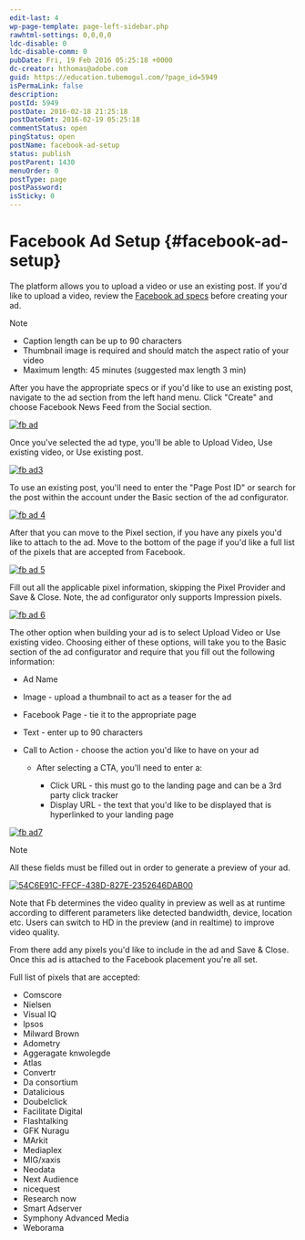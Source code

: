 ```yaml
---
edit-last: 4
wp-page-template: page-left-sidebar.php
rawhtml-settings: 0,0,0,0
ldc-disable: 0
ldc-disable-comm: 0
pubDate: Fri, 19 Feb 2016 05:25:18 +0000
dc-creator: hthomas@adobe.com
guid: https://education.tubemogul.com/?page_id=5949
isPermaLink: false
description: 
postId: 5949
postDate: 2016-02-18 21:25:18
postDateGmt: 2016-02-19 05:25:18
commentStatus: open
pingStatus: open
postName: facebook-ad-setup
status: publish
postParent: 1430
menuOrder: 0
postType: page
postPassword: 
isSticky: 0
---
```


# Facebook Ad Setup {#facebook-ad-setup}

The platform allows you to upload a video or use an existing post. If you'd like to upload a video, review the [Facebook ad specs](https://www.tubemogul.com/ad-specs/social-specs/) before creating your ad.

>[!NOTE]
>
>* Caption length can be up to 90 characters
>* Thumbnail image is required and should match the aspect ratio of your video
>* Maximum length: 45 minutes (suggested max length 3 min)

After you have the appropriate specs or if you'd like to use an existing post, navigate to the ad section from the left hand menu. Click "Create" and choose Facebook News Feed from the Social section.

[ ![fb ad](assets/fb-ad.png)](assets/fb-ad.png)

Once you've selected the ad type, you'll be able to Upload Video, Use existing video, or Use existing post.

[ ![fb ad3](assets/fb-ad3.png)](assets/fb-ad3.png)

To use an existing post, you'll need to enter the "Page Post ID" or search for the post within the account under the Basic section of the ad configurator.

[ ![fb ad 4](assets/fb-ad-4.png)](assets/fb-ad-4.png)

After that you can move to the Pixel section, if you have any pixels you'd like to attach to the ad. Move to the bottom of the page if you'd like a full list of the pixels that are accepted from Facebook.

[ ![fb ad 5](assets/fb-ad-5.png)](assets/fb-ad-5.png)

Fill out all the applicable pixel information, skipping the Pixel Provider and Save & Close. Note, the ad configurator only supports Impression pixels.

[ ![fb ad 6](assets/fb-ad-6.png)](assets/fb-ad-6.png)
 
The other option when building your ad is to select Upload Video or Use existing video. Choosing either of these options, will take you to the Basic section of the ad configurator and require that you fill out the following information:

* Ad Name
* Image - upload a thumbnail to act as a teaser for the ad
* Facebook Page - tie it to the appropriate page
* Text - enter up to 90 characters
* Call to Action - choose the action you'd like to have on your ad

    * After selecting a CTA, you'll need to enter a:

        * Click URL - this must go to the landing page and can be a 3rd party click tracker
        * Display URL - the text that you'd like to be displayed that is hyperlinked to your landing page

[ ![fb ad7](assets/fb-ad7.png)](assets/fb-ad7.png)

>[!NOTE]
>
>All these fields must be filled out in order to generate a preview of your ad.

[ ![54C6E91C-FFCF-438D-827E-2352646DAB00](assets/54c6e91c-ffcf-438d-827e-2352646dab00.png)](assets/54c6e91c-ffcf-438d-827e-2352646dab00.png)

Note that Fb determines the video quality  in preview as well as at runtime according to different parameters like detected bandwidth, device, location etc. Users can switch to HD in the preview (and in realtime) to improve video quality.

From there add any pixels you'd like to include in the ad and Save & Close. Once this ad is attached to the Facebook placement you're all set.

Full list of pixels that are accepted:

* Comscore
* Nielsen
* Visual IQ
* Ipsos
* Milward Brown
* Adometry
* Aggeragate knwolegde
* Atlas
* Convertr
* Da consortium
* Datalicious
* Doubelclick
* Facilitate Digital
* Flashtalking
* GFK Nuragu
* MArkit
* Mediaplex
* MIG/xaxis
* Neodata
* Next Audience
* nicequest
* Research now
* Smart Adserver
* Symphony Advanced Media
* Weborama
